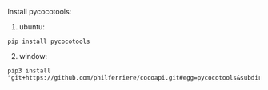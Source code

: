 Install pycocotools:
1. ubuntu:
```
pip install pycocotools
```
2. window:
```
pip3 install "git+https://github.com/philferriere/cocoapi.git#egg=pycocotools&subdirectory=PythonAPI"
```
